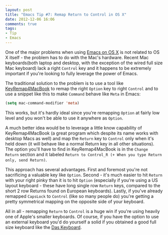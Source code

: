 ```yaml
---
layout: post
title: "Emacs Tip #7: Remap Return to Control in OS X"
date: 2012-12-06 16:06
comments: true
tags:
- Tip
- Emacs
---
```


One of the major problems when using
[Emacs on OS X](http://batsov.com/articles/2012/10/14/emacs-on-osx/) is
not related to OS X itself - the problem has to do with the Mac's
hardware. Recent Mac keyboards(both laptop and desktop, with the
exception of the wired full size Mac keyboard) lack a right `Control`
key and it happens to be extremely important if you're looking to
fully leverage the power of Emacs.

The traditional solution to the problem is to use a tool like
[KeyRemap4MacBook](http://pqrs.org/macosx/keyremap4macbook/) to remap
the right `Option` key to right `Control` and to use a snippet like
this to make `Command` behave like `Meta` in Emacs:

``` cl
(setq mac-command-modifier 'meta)
```

This works, but it's hardly ideal since you're remapping `Option` at
fairly low level and you won't be able to use it anywhere as `Option`.

A much better idea would be to leverage a little know capability of
KeyRemap4MacBook (a great program which despite its name works with
desktop Macs as well) and map the `Return` key to `Control` only
when it's held down (it will behave like a normal Return key in all
other situations). The option you'll have to find in KeyRemap4MacBook
is in the `Change Return` section and it labeled `Return to Control_R
(+ When you type Return only, send Return)`.

This approach has several advantages.  First and foremost you're not
sacrificing a valuable key like `Option`. Second - it's much easier to
hit `Return` with your right pinky than it is to hit `Option`
(especially if you're using a US layout keyboard - these have long
single row `Return` keys, compared to the short 2 row Returns found on
European keyboards). Lastly, if you've already remapped `CapsLock` to
`Control` (like so many people do) you're getting a pretty symmetrical
mapping on the opposite side of your keyboard.

All in all - remapping `Return` to `Control` is a huge win if you're
using heavily one of Apple's smaller keyboards. Of course, if you have
the option to use an external keyboard you'd do yourself a solid if you
obtained a good full size keyboard like the
[Das Keyboard](http://batsov.com/articles/2008/06/16/das-keyboard/).

